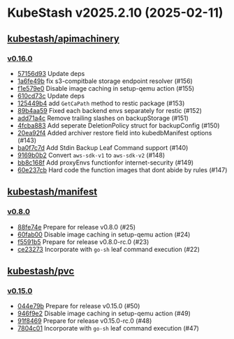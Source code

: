 # KubeStash v2025.2.10 (2025-02-11)


## [kubestash/apimachinery](https://github.com/kubestash/apimachinery)

### [v0.16.0](https://github.com/kubestash/apimachinery/releases/tag/v0.16.0)

- [57156d93](https://github.com/kubestash/apimachinery/commit/57156d93) Update deps
- [1a6fe49b](https://github.com/kubestash/apimachinery/commit/1a6fe49b) fix s3-compitbale storage endpoint resolver (#156)
- [f1e579e0](https://github.com/kubestash/apimachinery/commit/f1e579e0) Disable image caching in setup-qemu action (#155)
- [610cd73c](https://github.com/kubestash/apimachinery/commit/610cd73c) Update deps
- [125449b4](https://github.com/kubestash/apimachinery/commit/125449b4) add `GetCaPath` method to restic package (#153)
- [89b4aa59](https://github.com/kubestash/apimachinery/commit/89b4aa59) Fixed each backend envs separately for restic (#152)
- [add71a4c](https://github.com/kubestash/apimachinery/commit/add71a4c) Remove trailing slashes on backupStorage (#151)
- [4fcba883](https://github.com/kubestash/apimachinery/commit/4fcba883) Add seperate DeletionPolicy struct for backupConfig (#150)
- [20ea92f4](https://github.com/kubestash/apimachinery/commit/20ea92f4) Added archiver restore field into kubedbManifest options  (#143)
- [ba0f7c7d](https://github.com/kubestash/apimachinery/commit/ba0f7c7d) Add Stdin Backup Leaf Command support (#140)
- [9169b0b2](https://github.com/kubestash/apimachinery/commit/9169b0b2) Convert `aws-sdk-v1` to `aws-sdk-v2` (#148)
- [bb8c168f](https://github.com/kubestash/apimachinery/commit/bb8c168f) Add proxyEnvs functionfor internet-security (#149)
- [60e237cb](https://github.com/kubestash/apimachinery/commit/60e237cb) Hard code the function images that dont abide by rules  (#147)



## [kubestash/manifest](https://github.com/kubestash/manifest)

### [v0.8.0](https://github.com/kubestash/manifest/releases/tag/v0.8.0)

- [88fe74e](https://github.com/kubestash/manifest/commit/88fe74e) Prepare for release v0.8.0 (#25)
- [60fab00](https://github.com/kubestash/manifest/commit/60fab00) Disable image caching in setup-qemu action (#24)
- [f5591b5](https://github.com/kubestash/manifest/commit/f5591b5) Prepare for release v0.8.0-rc.0 (#23)
- [ce23273](https://github.com/kubestash/manifest/commit/ce23273) Incorporate with `go-sh` leaf command execution (#22)



## [kubestash/pvc](https://github.com/kubestash/pvc)

### [v0.15.0](https://github.com/kubestash/pvc/releases/tag/v0.15.0)

- [044e79b](https://github.com/kubestash/pvc/commit/044e79b) Prepare for release v0.15.0 (#50)
- [946f9e2](https://github.com/kubestash/pvc/commit/946f9e2) Disable image caching in setup-qemu action (#49)
- [91f8469](https://github.com/kubestash/pvc/commit/91f8469) Prepare for release v0.15.0-rc.0 (#48)
- [7804c01](https://github.com/kubestash/pvc/commit/7804c01) Incorporate with `go-sh` leaf command execution (#47)



